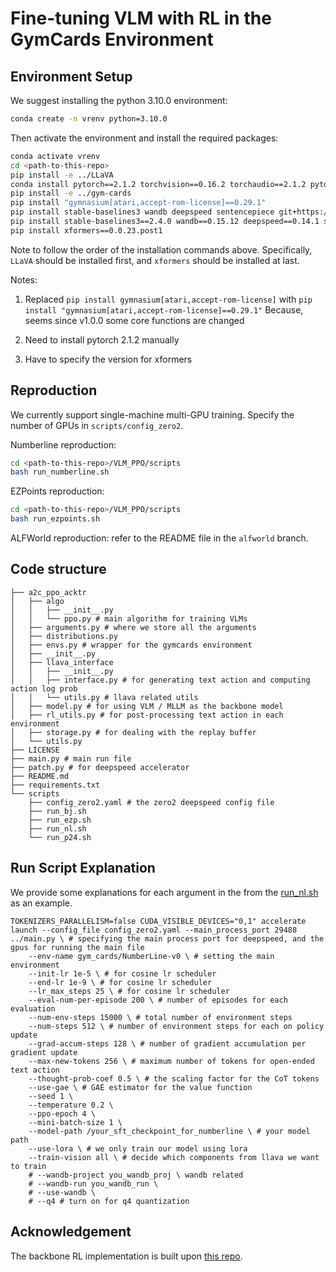 # Fine-tuning VLM with RL in the GymCards Environment

## Environment Setup

We suggest installing the python 3.10.0 environment:

```bash
conda create -n vrenv python=3.10.0
```

Then activate the environment and install the required packages:

```bash
conda activate vrenv
cd <path-to-this-repo>
pip install -e ../LLaVA
conda install pytorch==2.1.2 torchvision==0.16.2 torchaudio==2.1.2 pytorch-cuda=12.1 -c pytorch -c nvidia
pip install -e ../gym-cards
pip install "gymnasium[atari,accept-rom-license]==0.29.1"
pip install stable-baselines3 wandb deepspeed sentencepiece git+https://github.com/openai/CLIP.git
pip install stable-baselines3==2.4.0 wandb==0.15.12 deepspeed==0.14.1 sentencepiece==0.1.99 open-clip-torch==2.32.0
pip install xformers==0.0.23.post1
```

Note to follow the order of the installation commands above. Specifically, `LLaVA` should be installed first, and `xformers` should be installed at last.

Notes:
1. Replaced `pip install gymnasium[atari,accept-rom-license]` with `pip install "gymnasium[atari,accept-rom-license]==0.29.1"`
Because, seems since v1.0.0 some core functions are changed

2. Need to install pytorch 2.1.2 manually

3. Have to specify the version for xformers

## Reproduction

We currently support single-machine multi-GPU training. Specify the number of GPUs in `scripts/config_zero2`.

Numberline reproduction:

```bash
cd <path-to-this-repo>/VLM_PPO/scripts
bash run_numberline.sh
```

EZPoints reproduction:

```bash
cd <path-to-this-repo>/VLM_PPO/scripts
bash run_ezpoints.sh
```

ALFWorld reproduction: refer to the README file in the `alfworld` branch.

## Code structure

```
├── a2c_ppo_acktr
│   ├── algo
│   │   ├── __init__.py
│   │   └── ppo.py # main algorithm for training VLMs
│   ├── arguments.py # where we store all the arguments
│   ├── distributions.py
│   ├── envs.py # wrapper for the gymcards environment
│   ├── __init__.py
│   ├── llava_interface
│   │   ├── __init__.py
│   │   ├── interface.py # for generating text action and computing action log prob
│   │   └── utils.py # llava related utils
│   ├── model.py # for using VLM / MLLM as the backbone model
│   ├── rl_utils.py # for post-processing text action in each environment
│   ├── storage.py # for dealing with the replay buffer
│   └── utils.py
├── LICENSE
├── main.py # main run file
├── patch.py # for deepspeed accelerator
├── README.md
├── requirements.txt
└── scripts
    ├── config_zero2.yaml # the zero2 deepspeed config file
    ├── run_bj.sh
    ├── run_ezp.sh
    ├── run_nl.sh
    └── run_p24.sh

```

## Run Script Explanation
We provide some explanations for each argument in the from the [run_nl.sh](./scripts/run_nl.sh) as an example.

```
TOKENIZERS_PARALLELISM=false CUDA_VISIBLE_DEVICES="0,1" accelerate launch --config_file config_zero2.yaml --main_process_port 29488 ../main.py \ # specifying the main process port for deepspeed, and the gpus for running the main file
    --env-name gym_cards/NumberLine-v0 \ # setting the main environment
    --init-lr 1e-5 \ # for cosine lr scheduler
    --end-lr 1e-9 \ # for cosine lr scheduler
    --lr_max_steps 25 \ # for cosine lr scheduler
    --eval-num-per-episode 200 \ # number of episodes for each evaluation
    --num-env-steps 15000 \ # total number of environment steps
    --num-steps 512 \ # number of environment steps for each on policy update
    --grad-accum-steps 128 \ # number of gradient accumulation per gradient update
    --max-new-tokens 256 \ # maximum number of tokens for open-ended text action
    --thought-prob-coef 0.5 \ # the scaling factor for the CoT tokens
    --use-gae \ # GAE estimator for the value function
    --seed 1 \
    --temperature 0.2 \
    --ppo-epoch 4 \
    --mini-batch-size 1 \
    --model-path /your_sft_checkpoint_for_numberline \ # your model path
    --use-lora \ # we only train our model using lora
    --train-vision all \ # decide which components from llava we want to train
    # --wandb-project you_wandb_proj \ wandb related
    # --wandb-run you_wandb_run \
    # --use-wandb \
    # --q4 # turn on for q4 quantization

```

## Acknowledgement
The backbone RL implementation is built upon [this repo](https://github.com/ikostrikov/pytorch-a2c-ppo-acktr-gail).
